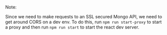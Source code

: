 Note:

Since we need to make requests to an SSL secured Mongo API, we need to get around CORS on a dev env. 
To do this, run ```npm run start-proxy``` to start a proxy and then run ```npm run start``` to start the react dev server. 